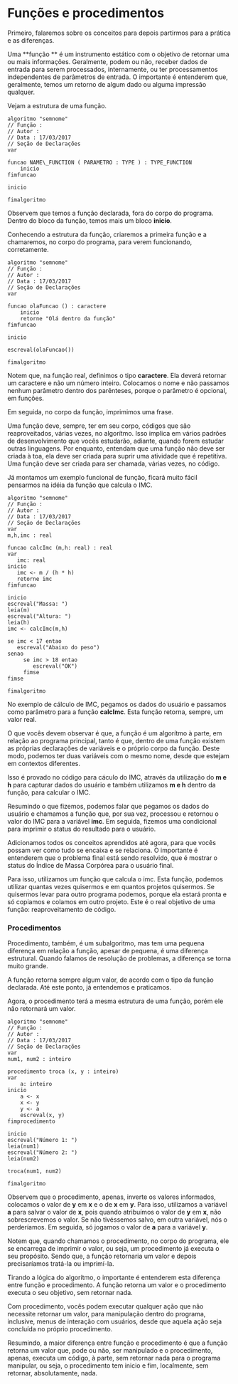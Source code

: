 # Funções e procedimentos

Primeiro, falaremos sobre os conceitos para depois partirmos para a prática e as diferenças.

Uma **função ** é um instrumento estático com o objetivo de retornar uma ou mais informações. Geralmente, podem ou não, receber dados de entrada para serem processados, internamente, ou ter processamentos independentes de parâmetros de entrada. O importante é entenderem que, geralmente, temos um retorno de algum dado ou alguma impressão qualquer.

Vejam a estrutura de uma função.

```
algoritmo "semnome"
// Função :
// Autor :
// Data : 17/03/2017
// Seção de Declarações
var

funcao NAME\_FUNCTION ( PARAMETRO : TYPE ) : TYPE_FUNCTION
    inicio
fimfuncao

inicio

fimalgoritmo
```

Observem que temos a função declarada, fora do corpo do programa. Dentro do bloco da função, temos mais um bloco **inicio**.

Conhecendo a estrutura da função, criaremos a primeira função e a chamaremos, no corpo do programa, para verem funcionando, corretamente.

```
algoritmo "semnome"
// Função :
// Autor :
// Data : 17/03/2017
// Seção de Declarações
var

funcao olaFuncao () : caractere
    inicio
    retorne "Olá dentro da função"
fimfuncao

inicio

escreval(olaFuncao())

fimalgoritmo
```

Notem que, na função real, definimos o tipo **caractere**. Ela deverá retornar um caractere e não um número inteiro. Colocamos o nome e não passamos nenhum parâmetro dentro dos parênteses, porque o parâmetro é opcional, em funções.

Em seguida, no corpo da função, imprimimos uma frase.

Uma função deve, sempre, ter em seu corpo, códigos que são reaproveitados, várias vezes, no algorítmo. Isso implica em vários padrões de desenvolvimento que vocês estudarão, adiante, quando forem estudar outras linguagens. Por enquanto, entendam que uma função não deve ser criada à toa, ela deve ser criada para suprir uma atividade que é repetitiva. Uma função deve ser criada para ser chamada, várias vezes, no código.

Já montamos um exemplo funcional de função, ficará muito fácil pensarmos na idéia da função que calcula o IMC.

```
algoritmo "semnome"
// Função :
// Autor :
// Data : 17/03/2017
// Seção de Declarações
var
m,h,imc : real

funcao calcImc (m,h: real) : real
var
   imc: real
inicio
   imc <- m / (h * h)
   retorne imc
fimfuncao

inicio
escreval("Massa: ")
leia(m)
escreval("Altura: ")
leia(h)
imc <- calcImc(m,h)

se imc < 17 entao
   escreval("Abaixo do peso")
senao
     se imc > 18 entao
        escreval("OK")
     fimse
fimse

fimalgoritmo
```

No exemplo de cálculo de IMC, pegamos os dados do usuário e passamos como parâmetro para a função **calcImc**. Esta função retorna, sempre, um valor real.

O que vocês devem observar é que, a função é um algorítmo à parte, em relação ao programa principal, tanto é que, dentro de uma função existem as próprias declarações de variáveis e o próprio corpo da função. Deste modo, podemos ter duas variáveis com o mesmo nome, desde que estejam em contextos diferentes.

Isso é provado no código para cáculo do IMC, através da utilização do **m e h** para capturar dados do usuário e também utilizamos **m e h** dentro da função, para calcular o IMC.

Resumindo o que fizemos, podemos falar que pegamos os dados do usuário e chamamos a função que, por sua vez, processou e retornou o valor do IMC para a variável **imc**. Em seguida, fizemos uma condicional para imprimir o status do resultado para o usuário.

Adicionamos todos os conceitos aprendidos até agora, para que vocês possam ver como tudo se encaixa e se relaciona. O importante é entenderem que o problema final está sendo resolvido, que é mostrar o status do Índice de Massa Corpórea para o usuário final.

Para isso, utilizamos um função que calcula o imc. Esta função, podemos utilizar quantas vezes quisermos e em quantos projetos quisermos. Se quisermos levar para outro programa podemos, porque ela estará pronta e só copiamos e colamos em outro projeto. Este é o real objetivo de uma função: reaproveitamento de código.

### Procedimentos

Procedimento, também, é um subalgoritmo, mas tem uma pequena diferença em relação a função, apesar de pequena, é uma diferença estrutural. Quando falamos de resolução de problemas, a diferença se torna muito grande.

A função retorna sempre algum valor, de acordo com o tipo da função declarada. Até este ponto, já entendemos e praticamos.

Agora, o procedimento terá a mesma estrutura de uma função, porém ele não retornará um valor.

```
algoritmo "semnome"
// Função :
// Autor :
// Data : 17/03/2017
// Seção de Declarações
var
num1, num2 : inteiro

procedimento troca (x, y : inteiro)
var
    a: inteiro
inicio
    a <- x
    x <- y
    y <- a
    escreval(x, y)
fimprocedimento

inicio
escreval("Número 1: ")
leia(num1)
escreval("Número 2: ")
leia(num2)

troca(num1, num2)

fimalgoritmo
```

Observem que o procedimento, apenas, inverte os valores informados, colocamos o valor de **y** em **x** e o de **x** em **y**. Para isso, utilizamos a variável **a** para salvar o valor de **x**, pois quando atribuímos o valor de **y** em **x**, não sobrescrevemos o valor. Se não tivéssemos salvo, em outra variável, nós o perderíamos. Em seguida, só jogamos o valor de **a** para a variável **y**.

Notem que, quando chamamos o procedimento, no corpo do programa, ele se encarrega de imprimir o valor, ou seja, um procedimento já executa o seu propósito. Sendo que, a função retornaria um valor e depois precisaríamos tratá-la ou imprimí-la.

Tirando a lógica do algorítmo, o importante é entenderem esta diferença entre função e procedimento. A função retorna um valor e o procedimento executa o seu objetivo, sem retornar nada.

Com procedimento, vocês podem executar qualquer ação que não necessite retornar um valor, para manipulação dentro do programa, inclusive, menus de interação com usuários, desde que aquela ação seja concluída no próprio procedimento.

Resumindo, a maior diferença entre função e procedimento é que a função retorna um valor que, pode ou não, ser manipulado e o procedimento, apenas, executa um código, à parte, sem retornar nada para o programa manipular, ou seja, o procedimento tem inicio e fim, localmente, sem retornar, absolutamente, nada.